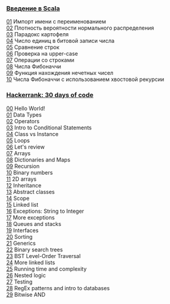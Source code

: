 ### [Введение в Scala](https://stepik.org/course/16243)  
[01](stepik-introduction-to-scala/01-namespace.scala) Импорт имени с переименованием  
[02](stepik-introduction-to-scala/02-normal-distribution.scala) Плотность вероятности нормального распределения  
[03](stepik-introduction-to-scala/03-potato-paradox.scala) Парадокс картофеля  
[04](stepik-introduction-to-scala/04-circular-shift.scala) Число единиц в битовой записи числа  
[05](stepik-introduction-to-scala/05-string-pool.md) Сравнение строк  
[06](stepik-introduction-to-scala/06-is-capital.scala) Проверка на upper-case  
[07](stepik-introduction-to-scala/07-operations-with-strings.scala) Операции со строками  
[08](stepik-introduction-to-scala/08-fibonacci.scala) Числа Фибоначчи  
[09](stepik-introduction-to-scala/09-functions.scala) Функция нахождения нечетных чисел  
[10](stepik-introduction-to-scala/10-fibonacci-tail-recursion.scala) Числа Фибоначчи с использованием хвостовой рекурсии  
  
  
  
### [Hackerrank: 30 days of code](https://www.hackerrank.com/domains/tutorials/30-days-of-code)  
  
[00](hackerrank-30-days-of-code/00-hello-world.scala) Hello World!  
[01](hackerrank-30-days-of-code/01-data-types.scala) Data Types  
[02](hackerrank-30-days-of-code/02-operators.scala) Operators  
[03](hackerrank-30-days-of-code/03-intro-to-conditional-statements.scala) Intro to Conditional Statements  
[04](hackerrank-30-days-of-code/04-class-vs-instance.scala) Class vs Instance  
[05](hackerrank-30-days-of-code/05-loops.scala) Loops  
[06](hackerrank-30-days-of-code/06-let-s-review.scala) Let's review  
[07](hackerrank-30-days-of-code/07-arrays.scala) Arrays  
[08](hackerrank-30-days-of-code/08-dictionaries-and-maps.scala) Dictionaries and Maps  
[09](hackerrank-30-days-of-code/09-recursion.scala) Recursion  
[10](hackerrank-30-days-of-code/10-binary-numbers.scala) Binary numbers  
[11](hackerrank-30-days-of-code/11-2d-arrays.scala) 2D arrays  
[12](hackerrank-30-days-of-code/12-inheritance.scala) Inheritance  
[13](hackerrank-30-days-of-code/13-abstract-classes.scala) Abstract classes  
[14](hackerrank-30-days-of-code/14-scope.scala) Scope  
[15](hackerrank-30-days-of-code/15-linked-list.scala) Linked list  
[16](hackerrank-30-days-of-code/16-exceptions-string-to-integer.scala) Exceptions: String to Integer  
[17](hackerrank-30-days-of-code/17-more-exceptions.scala) More exceptions  
[18](hackerrank-30-days-of-code/18-queues-and-stacks.scala) Queues and stacks  
[19](hackerrank-30-days-of-code/19-interfaces.scala) Interfaces    
[20](hackerrank-30-days-of-code/20-sorting.scala) Sorting  
[21](hackerrank-30-days-of-code/21-generics.scala) Generics  
[22](hackerrank-30-days-of-code/22-binary-search-trees.scala) Binary search trees  
[23](hackerrank-30-days-of-code/23-bst-level-order-traversal.scala) BST Level-Order Traversal  
[24](hackerrank-30-days-of-code/24-more-linked-lists.scala) More linked lists  
[25](hackerrank-30-days-of-code/25-running-time-and-complexity.scala) Running time and complexity  
[26](hackerrank-30-days-of-code/26-nested-logic.scala) Nested logic  
[27](hackerrank-30-days-of-code/27-testing.scala) Testing  
[28](hackerrank-30-days-of-code/28-regex-patterns-and-intro-to-databases.scala) RegEx patterns and intro to databases  
[29](hackerrank-30-days-of-code/29-bitwise-and.scala) Bitwise AND  
  